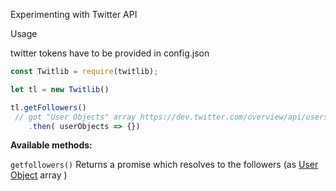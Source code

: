 Experimenting with Twitter API

Usage

twitter tokens have to be provided in config.json 

```js
const Twitlib = require(twitlib);

let tl = new Twitlib() 

tl.getFollowers()
 // got "User Objects" array https://dev.twitter.com/overview/api/users
    .then( userObjects => {})   
```


**Available methods:**

`getfollowers()`
Returns a promise which resolves to the followers (as [User Object](https://dev.twitter.com/overview/api/users) array )